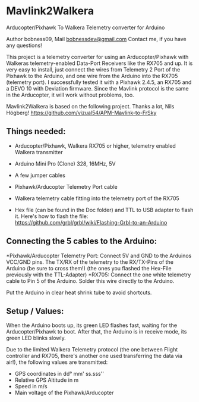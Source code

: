 # Mavlink2Walkera
Arducopter/Pixhawk To Walkera Telemetry converter for Arduino

Author bobness09, Mail bobnessdev@gmail.com
Contact me, if you have any questions!

This project is a telemetry converter for using an Arducopter/Pixhawk with Walkeras telemetry-enabled Data-Port Receivers like the RX705 and up.
It is very easy to install, just connect the wires from Telemetry 2 Port of the Pixhawk to the Arduino, and one wire from the Arduino into the RX705 (telemetry port).
I successfully tested it with a Pixhawk 2.4.5, an RX705 and a DEVO 10 with Deviation firmware. Since the Mavlink protocol is the same in the Arducopter, it will work without problems, too.

Mavlink2Walkera is based on the following project. Thanks a lot, Nils Högberg!
https://github.com/vizual54/APM-Mavlink-to-FrSky

Things needed:
--------------
* Arducopter/Pixhawk, Walkera RX705 or higher, telemetry enabled Walkera transmitter

* Arduino Mini Pro (Clone) 328, 16MHz, 5V
* A few jumper cables
* Pixhawk/Arducopter Telemetry Port cable
* Walkera telemetry cable fitting into the telemetry port of the RX705
* Hex file (can be found in the Doc folder) and TTL to USB adapter to flash it. Here's how to flash the file: https://github.com/grbl/grbl/wiki/Flashing-Grbl-to-an-Arduino

Connecting the 5 cables to the Arduino:
--------------------------------------------------------------------
*Pixhawk/Arducopter Telemetry Port: Connect 5V and GND to the Arduinos VCC/GND pins. The TX/RX of the telemetry to the RX/TX-Pins of the Arduino (be sure to cross them!) (the ones you flashed the Hex-File previously with the TTL-Adapter)
*RX705: Connect the one white telemetry cable to Pin 5 of the Arduino. Solder this wire directly to the Arduino.

Put the Arduino in clear heat shrink tube to avoid shortcuts.

Setup / Values:
---------------
When the Arduino boots up, its green LED flashes fast, waiting for the Arducopter/Pixhawk to boot.
After that, the Arduino is in receive mode, its green LED blinks slowly.

Due to the limited Walkera Telemetry protocol (the one between Flight controller and RX705, there's another one used transferring the data via air!), the following values are transmitted:

* GPS coordinates in dd° mm' ss.sss''
* Relative GPS Altitude in m
* Speed in m/s
* Main voltage of the Pixhawk/Arducopter